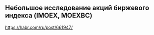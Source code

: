 ## Небольшое исследование акций биржевого индекса (IMOEX, MOEXBC)

https://habr.com/ru/post/661947/
